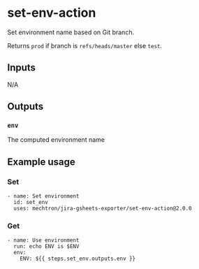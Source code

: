 # set-env-action

Set environment name based on Git branch.

Returns `prod` if branch is `refs/heads/master` else `test`.

## Inputs

N/A

## Outputs

### `env`

The computed environment name

## Example usage

### Set
```
- name: Set environment
  id: set_env
  uses: mechtron/jira-gsheets-exporter/set-env-action@2.0.0
```

### Get
```
- name: Use environment
  run: echo ENV is $ENV
  env:
    ENV: ${{ steps.set_env.outputs.env }}
```
